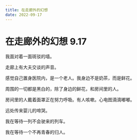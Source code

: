 ```yaml
---
title: 在走廊外的幻想
date: 2022-09-17
---
```


# 在走廊外的幻想 9.17

我面对着一面斑驳的墙。

走廊上有大夫交谈的声音。

感觉自己置身医院内，是一个老人。我身边不是奶茶，而是鲜花。

周围的一切都是黑白的，除了身边的鲜花，和房间里的人。

房间里的人戴着面罩正在努力呼吸。有人咳嗽。心电图滴滴嘟嘟。

远处传来婴儿的啼哭。

我在等待一列不会驶来的列车。

我在等待一个不再青春的归人。
